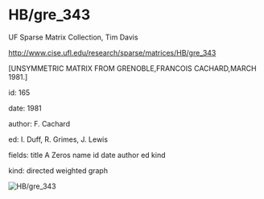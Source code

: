 # HB/gre_343

 UF Sparse Matrix Collection, Tim Davis

 http://www.cise.ufl.edu/research/sparse/matrices/HB/gre_343

 [UNSYMMETRIC MATRIX FROM GRENOBLE,FRANCOIS CACHARD,MARCH 1981.]

 id: 165

 date: 1981

 author: F. Cachard

 ed: I. Duff, R. Grimes, J. Lewis

 fields: title A Zeros name id date author ed kind

 kind: directed weighted graph

![HB/gre_343](http://yifanhu.net/GALLERY/GRAPHS/GIF_SMALL/HB@gre_343.gif)
